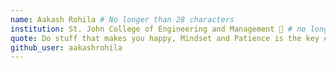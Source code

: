 ```yaml
---
name: Aakash Rohila # No longer than 28 characters
institution: St. John College of Engineering and Management 🚩 # no longer than 58 characters
quote: Do stuff that makes you happy, Mindset and Patience is the key # no longer than 100 characters, avoid using quotes(") to guarantee the format remains the same.
github_user: aakashrohila
---
```


